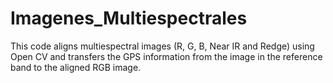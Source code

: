 # Imagenes_Multiespectrales

This code aligns multiespectral images (R, G, B, Near IR and Redge) using Open CV and transfers the GPS information from the image in the reference band to the aligned RGB image.
